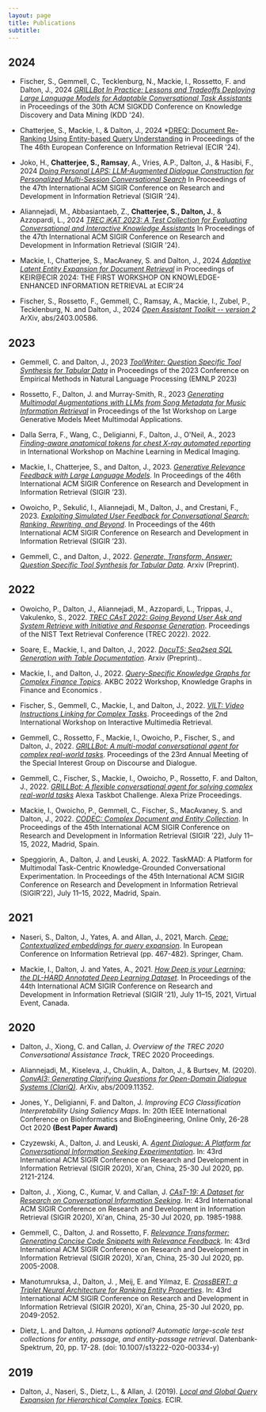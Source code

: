 ```yaml
---
layout: page
title: Publications
subtitle: 
---
```

## 2024

- Fischer, S., Gemmell, C., Tecklenburg, N., Mackie, I., Rossetto, F. and Dalton, J., 2024 *[GRILLBot In Practice: Lessons and Tradeoffs Deploying Large Language Models for Adaptable Conversational Task Assistants](https://arxiv.org/pdf/2402.07647)* in Proceedings of the 30th ACM SIGKDD Conference on Knowledge Discovery and Data Mining (KDD '24).

- Chatterjee, S., Mackie, I., & Dalton, J., 2024 *[DREQ: Document Re-Ranking Using Entity-based Query Understanding](https://arxiv.org/abs/2401.05939) in Proceedings of the The 46th European Conference on Information Retrieval (ECIR '24).

- Joko, H., **Chatterjee, S., Ramsay**, A., Vries, A.P., Dalton, J., & Hasibi, F., 2024 *[Doing Personal LAPS: LLM-Augmented Dialogue Construction for Personalized Multi-Session Conversational Search](https://arxiv.org/abs/2405.03480)* In Proceedings of the 47th International ACM SIGIR Conference on Research and Development in Information Retrieval (SIGIR ’24). 

- Aliannejadi, M., Abbasiantaeb, Z., **Chatterjee, S., Dalton, J.**, & Azzopardi, L., 2024 *[TREC iKAT 2023: A Test Collection for Evaluating Conversational and Interactive Knowledge Assistants](https://arxiv.org/abs/2405.02637)* In Proceedings of the 47th International ACM SIGIR Conference on Research and Development in Information Retrieval (SIGIR ’24). 

- Mackie, I., Chatterjee, S., MacAvaney, S. and Dalton, J., 2024 *[Adaptive Latent Entity Expansion for Document Retrieval](https://keirworkshop.github.io/assets/files/keir_1.pdf)* in Proceedings of KEIR@ECIR 2024: THE FIRST WORKSHOP ON KNOWLEDGE-ENHANCED INFORMATION RETRIEVAL at ECIR'24

- Fischer, S., Rossetto, F., Gemmell, C., Ramsay, A., Mackie, I., Zubel, P., Tecklenburg, N. and Dalton, J., 2024 *[Open Assistant Toolkit -- version 2]()* ArXiv, abs/2403.00586.

## 2023

- Gemmell, C. and Dalton, J., 2023 *[ToolWriter: Question Specific Tool Synthesis for Tabular Data](https://aclanthology.org/2023.emnlp-main.1003/)* in Proceedings of the 2023 Conference on Empirical Methods in Natural Language Processing (EMNLP 2023)

- Rossetto, F., Dalton, J. and Murray-Smith, R., 2023 *[Generating Multimodal Augmentations with LLMs from Song Metadata for Music Information Retrieval](https://dl.acm.org/doi/abs/10.1145/3607827.3616842)* in Proceedings of the 1st Workshop on Large Generative Models Meet Multimodal Applications.

- Dalla Serra, F., Wang, C., Deligianni, F., Dalton, J., O'Neil, A., 2023 *[Finding-aware anatomical tokens for chest X-ray automated reporting](https://link.springer.com/chapter/10.1007/978-3-031-45673-2_41)* in International Workshop on Machine Learning in Medical Imaging.

- Mackie, I., Chatterjee, S., and Dalton, J., 2023. *[Generative Relevance Feedback with Large Language Models](https://arxiv.org/pdf/2304.13157.pdf)*. In Proceedings of the 46th International ACM SIGIR Conference on Research and Development in Information Retrieval (SIGIR ’23). 

- Owoicho, P., Sekulić, I., Aliannejadi, M., Dalton, J., and Crestani, F., 2023. *[Exploiting Simulated User Feedback for Conversational Search: Ranking, Rewriting, and Beyond](https://arxiv.org/pdf/2304.13874.pdf)*. In Proceedings of the 46th International ACM SIGIR Conference on Research and Development in Information Retrieval (SIGIR ’23). 

- Gemmell, C., and Dalton, J., 2022. *[Generate, Transform, Answer: Question Specific Tool Synthesis for Tabular Data](https://arxiv.org/pdf/2303.10138)*. Arxiv (Preprint).

## 2022
- Owoicho, P., Dalton, J., Aliannejadi, M., Azzopardi, L., Trippas, J., Vakulenko, S., 2022. *[TREC CAsT 2022: Going Beyond User Ask and System Retrieve with Initiative and Response Generation](https://trec.nist.gov/pubs/trec31/papers/Overview_cast.pdf)*. Proceedings of the NIST Text Retrieval Conference (TREC 2022). 2022. 

- Soare, E., Mackie, I., and Dalton, J., 2022. *[DocuT5: Seq2seq SQL Generation with Table Documentation](https://arxiv.org/abs/2211.06193)*. Arxiv (Preprint).. 

- Mackie, I., and Dalton, J., 2022. *[Query-Specific Knowledge Graphs for Complex Finance Topics](https://arxiv.org/pdf/2211.04142.pdf)*. AKBC 2022 Workshop, Knowledge Graphs in Finance and Economics . 

- Fischer, S., Gemmell, C., Mackie, I., and Dalton, J., 2022. *[VILT: Video Instructions Linking for Complex Tasks](https://arxiv.org/pdf/2208.10858.pdf)*. Proceedings of the 2nd International Workshop on Interactive Multimedia Retrieval. 

- Gemmell, C., Rossetto, F., Mackie, I., Owoicho, P.,  Fischer, S., and Dalton, J., 2022. *[GRILLBot: A multi-modal conversational agent for complex real-world tasks](https://aclanthology.org/2022.sigdial-1.63.pdf)*. Proceedings of the 23rd Annual Meeting of the Special Interest Group on Discourse and Dialogue. 

- Gemmell, C., Fischer, S., Mackie, I., Owoicho, P., Rossetto, F. and Dalton, J., 2022. *[GRILLBot: A flexible conversational agent for solving complex real-world tasks](https://assets.amazon.science/0c/2c/f214256a43bba8d97ade42c56be0/grillbot-a-flexible-conversational-agent-for-solving-complex-real-world-tasks.pdf)* Alexa Taskbot Challenge. Alexa Prize Proceedings. 

- Mackie, I., Owoicho, P., Gemmell, C., Fischer, S., MacAvaney, S. and Dalton, J., 2022. *[CODEC: Complex Document and Entity Collection](https://arxiv.org/abs/2205.04546)*. In Proceedings of the 45th International ACM SIGIR Conference on Research and Development in Information Retrieval (SIGIR ’22), July 11–15, 2022, Madrid, Spain. 

- Speggiorin, A., Dalton, J. and Leuski, A. 2022. TaskMAD: A Platform for Multimodal Task-Centric Knowledge-Grounded Conversational Experimentation. In Proceedings of the 45th International ACM SIGIR Conference on Research and Development in Information Retrieval (SIGIR’22), July 11–15, 2022, Madrid, Spain.



## 2021
- Naseri, S., Dalton, J., Yates, A. and Allan, J., 2021, March. *[Ceqe: Contextualized embeddings for query expansion](https://arxiv.org/pdf/2103.05256.pdf)*. In European Conference on Information Retrieval (pp. 467-482). Springer, Cham.

- Mackie, I., Dalton, J. and Yates, A., 2021. *[How Deep is your Learning: the DL-HARD Annotated Deep Learning Dataset](https://arxiv.org/abs/2105.07975)*. In Proceedings of the 44th International ACM SIGIR Conference on Research and Development in Information Retrieval (SIGIR ’21), July 11–15, 2021, Virtual Event, Canada.

## 2020
 - Dalton, J., Xiong, C. and Callan, J. *Overview of the TREC 2020 Conversational Assistance Track*, TREC 2020 Proceedings. 
 
 - Aliannejadi, M., Kiseleva, J., Chuklin, A., Dalton, J., & Burtsev, M. (2020). *[ConvAI3: Generating Clarifying Questions for Open-Domain Dialogue Systems (ClariQ)](https://convai.io/ConvAI3_ClariQ2020.pdf)*. ArXiv, abs/2009.11352.
 
 - Jones, Y., Deligianni, F. and Dalton, J. *Improving ECG Classification Interpretability Using Saliency Maps*. In: 20th IEEE International Conference on BioInformatics and BioEngineering, Online Only, 26-28 Oct 2020 **(Best Paper Award)**
 
 - Czyzewski, A., Dalton, J. and Leuski, A.  *[Agent Dialogue: A Platform for Conversational Information Seeking Experimentation](https://dl.acm.org/doi/pdf/10.1145/3397271.3401397?casa_token=jMoe823tK-wAAAAA:RYyZpp4Z1DWctFnvDjUTP4q9lZa_9fUq1uvnH6EJR6EcqLSctydDvLBMADozZZlf7MelHlv7So0)*. In: 43rd International ACM SIGIR Conference on Research and Development in Information Retrieval (SIGIR 2020), Xi'an, China, 25-30 Jul 2020, pp. 2121-2124.
 
 - Dalton, J. , Xiong, C., Kumar, V. and Callan, J. *[CAsT-19: A Dataset for Research on Conversational Information Seeking](https://dl.acm.org/doi/pdf/10.1145/3397271.3401206?casa_token=pq0VyNqd2dcAAAAA:x4fXHaekrAJ33yuNzKZ9xIogzwDXnpELzSxFJFekgE3GWwtFrJxZvNNUMSajYqpwsxe50hmVF8I)*. In: 43rd International ACM SIGIR Conference on Research and Development in Information Retrieval (SIGIR 2020), Xi'an, China, 25-30 Jul 2020, pp. 1985-1988.
 
 - Gemmell, C., Dalton, J. and Rossetto, F.  *[Relevance Transformer: Generating Concise Code Snippets with Relevance Feedback](https://dl.acm.org/doi/10.1145/3397271.3401215)*. In: 43rd International ACM SIGIR Conference on Research and Development in Information Retrieval (SIGIR 2020), Xi'an, China, 25-30 Jul 2020, pp. 2005-2008.
 
- Manotumruksa, J., Dalton, J. , Meij, E. and Yilmaz, E. *[CrossBERT: a Triplet Neural Architecture for Ranking Entity Properties](https://dl.acm.org/doi/pdf/10.1145/3397271.3401265)*. In: 43rd International ACM SIGIR Conference on Research and Development in Information Retrieval (SIGIR 2020), Xi'an, China, 25-30 Jul 2020, pp. 2049-2052.

- Dietz, L. and Dalton, J. *Humans optional? Automatic large-scale test collections for entity, passage, and entity-passage retrieval*. Datenbank-Spektrum, 20, pp. 17-28. (doi: 10.1007/s13222-020-00334-y)

## 2019
 - Dalton, J., Naseri, S., Dietz, L., & Allan, J. (2019). *[Local and Global Query Expansion for Hierarchical Complex Topics](https://eprints.gla.ac.uk/174954/7/174954.pdf)*. ECIR.
